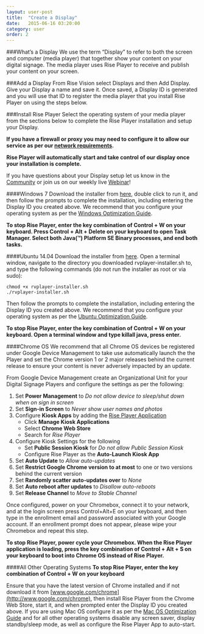```yaml
---
layout: user-post
title:  "Create a Display"
date:   2015-06-16 03:20:00
category: user
order: 2
---
```

###What’s a Display
We use the term “Display” to refer to both the screen and computer (media player) that together show your content on your digital signage. The media player uses Rise Player to receive and publish your content on your screen.

###Add a Display
From Rise Vision select Displays and then Add Display. Give your Display a name and save it. Once saved, a Display ID is generated and you will use that ID to register the media player that you install Rise Player on using the steps below.

###Install Rise Player
Select the operating system of your media player from the sections below to complete the Rise Player installation and setup your Display.

**If you have a firewall or proxy you may need to configure it to allow our service as per our [network requirements](user/advanced/display/network-requirements).**

**Rise Player will automatically start and take control of our display once your installation is complete.**

If you have questions about your Display setup let us know in the [Community](https://community.risevision.com) or join us on our weekly live [Webinar](https://www.risevision.com/webinars)!

####Windows 7
Download the installer from [here](http://install-versions.risevision.com/rvplayer-installer.exe), double click to run it, and then follow the prompts to complete the installation, including entering the Display ID you created above. We recommend that you configure your operating system as per the [Windows Optimization Guide](user/advanced/display/Windows-Optimization).

**To stop Rise Player, enter the key combination of Control + W on your keyboard. Press Control + Alt + Delete on your keyboard to open Task Manager. Select both Java(™) Platform SE Binary processes, and end both tasks.**

####Ubuntu 14.04
Download the installer from [here](http://install-versions.risevision.com/rvplayer-installer.sh). Open a terminal window, navigate to the directory you downloaded rvplayer-installer.sh to, and type the following commands (do not run the installer as root or via sudo):

```
chmod +x rvplayer-installer.sh
./rvplayer-installer.sh

```

Then follow the prompts to complete the installation, including entering the Display ID you created above. We recommend that you configure your operating system as per the [Ubuntu Optimization Guide](user/advanced/display/Ubuntu-Optimization).

**To stop Rise Player, enter the key combination of Control + W on your keyboard. Open a terminal window and type killall java, press enter.**

####Chrome OS
We recommend that all Chrome OS devices be registered under Google Device Management to take use automatically launch the the Player and set the Chrome version 1 or 2 major releases behind the current release to ensure your content is never adversely impacted by an update.

From Google Device Management create an Organizational Unit for your Digital Signage Players and configure the settings as per the following:

1. Set **Power Management** to *Do not allow device to sleep/shut down when on sign in screen*
2. Set **Sign-in Screen** to *Never show user names and photos*
3. Configure **Kiosk Apps** by adding the [Rise Player Application](https://chrome.google.com/webstore/detail/rise-vision-chrome-app-pl/mfpgpdablffhbfofnhlpgmokokbahooi)
	* Click **Manage Kiosk Applications**
	* Select **Chrome Web Store**
	* Search for *Rise Player*
4. Configure Kiosk Settings for the following
	* Set **Public Session Kiosk** for *Do not allow Public Session Kiosk*
	* Configure Rise Player as the **Auto-Launch Kiosk App** 
5. Set **Auto Update** to *Allow auto-updates*
6. Set **Restrict Google Chrome version to at most** to one or two versions behind the current version
7. Set **Randomly scatter auto-updates over** to *None*
8. Set **Auto reboot after updates** to *Disallow auto-reboots*
9. Set **Release Channel** to *Move to Stable Channel*

Once configured, power on your Chromebox, connect it to your network, and at the login screen press Control+Alt+E on your keyboard, and then type in the enrollment email and password associated with your Google account. If an enrollment prompt does not appear, please wipe your Chromebox and repeat this step.

**To stop Rise Player, power cycle your Chromebox. When the Rise Player application is loading, press the key combination of Control + Alt + S on your keyboard to boot into Chrome OS instead of Rise Player.**

####All Other Operating Systems
**To stop Rise Player, enter the key combination  of Control + W on your keyboard**

Ensure that you have the latest version of Chrome installed and if not download it from [www.google.com/chrome](http://www.google.com/chrome), then install Rise Player from the Chrome Web Store, start it, and when prompted enter the Display ID you created above. If you are using Mac OS configure it as per the [Mac OS Optimization Guide](user/advanced/display/Mac-Optimization) and for all other operating systems disable any screen saver, display standby/sleep mode, as well as configure the Rise Player App to auto-start.